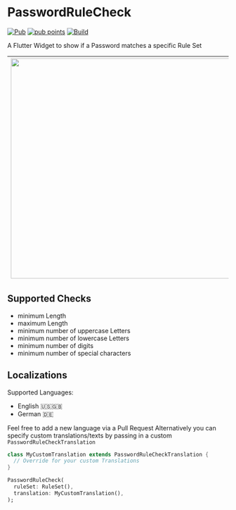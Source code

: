# PasswordRuleCheck
[![Pub](https://img.shields.io/pub/v/password_rule_check.svg)](https://pub.dartlang.org/packages/password_rule_check)
[![pub points](https://img.shields.io/pub/points/password_rule_check?logo=dart)](https://pub.dev/packages/password_rule_check/score)
[![Build](https://github.com/zweidenker/password_rule_check/actions/workflows/main.yml/badge.svg?branch=main)](https://github.com/zweidenker/password_rule_check/actions/workflows/main.yml?query=branch%3Amain)

A Flutter Widget to show if a Password matches a specific Rule Set

|<img src="https://github.com/zweidenker/password_rule_check/blob/main/.github/assets/standard.png?raw=true" width="500px"> |<img src="https://github.com/zweidenker/password_rule_check/blob/main/.github/assets/customized.png?raw=true" width="500px"> |
|--------|------------|


## Supported Checks

* minimum Length
* maximum Length
* minimum number of uppercase Letters
* minimum number of lowercase Letters
* minimum number of digits
* minimum number of special characters

## Localizations

Supported Languages:
* English 🇺🇸🇬🇧
* German 🇩🇪

Feel free to add a new language via a Pull Request
Alternatively you can specify custom translations/texts by passing in a custom `PasswordRuleCheckTranslation`
```dart
class MyCustomTranslation extends PasswordRuleCheckTranslation {
  // Override for your custom Translations
}

PasswordRuleCheck(
  ruleSet: RuleSet(),
  translation: MyCustomTranslation(),
);
```
